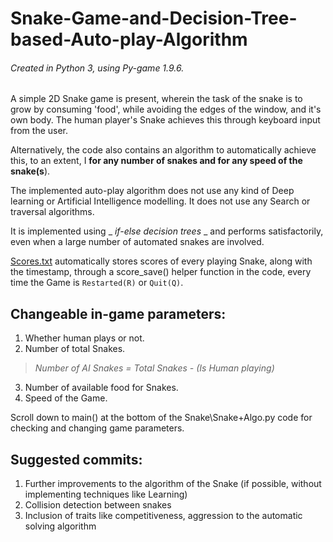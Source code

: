 # Snake-Game-and-Decision-Tree-based-Auto-play-Algorithm

###### Created in Python 3, using Py-game 1.9.6.

A simple 2D Snake game is present, wherein the task of the snake is to grow by consuming 'food', while avoiding the edges of the window, and it's own body. The human player's Snake achieves this through keyboard input from the user.

Alternatively, the code also contains an algorithm to automatically achieve this, to an extent, I **for any number of snakes and for any speed of the snake(s**).

The implemented auto-play algorithm does not use any kind of Deep learning or Artificial Intelligence modelling.
It does not use any Search or traversal algorithms.

It is implemented using _ _if-else decision trees_ _ and performs satisfactorily, even when a large number of automated snakes are involved.

[Scores.txt](Scores.txt) automatically stores scores of every playing Snake, along with the timestamp, through a score_save() helper function in the code, every time the Game is `Restarted(R)` or `Quit(Q)`.



Changeable in-game parameters:
--
1. Whether human plays or not.
2. Number of total Snakes. 
>*Number of AI Snakes = Total Snakes - (Is Human playing)*
3. Number of available food for Snakes.
4. Speed of the Game.

Scroll down to main() at the bottom of the Snake\Snake+Algo.py code for checking and changing game parameters.


Suggested commits:
--
1. Further improvements to the algorithm of the Snake (if possible, without implementing techniques like Learning)
2. Collision detection between snakes
3. Inclusion of traits like competitiveness, aggression to the automatic solving algorithm
